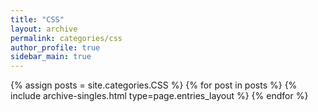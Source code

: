 ```yaml
---
title: "CSS"
layout: archive
permalink: categories/css
author_profile: true
sidebar_main: true
---
```


{% assign posts = site.categories.CSS %} {% for post in posts %} {% include archive-singles.html type=page.entries_layout %} {% endfor %}